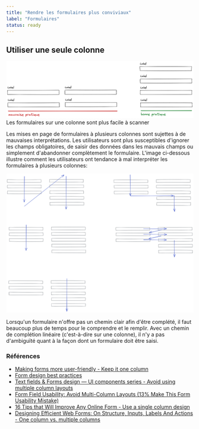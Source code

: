 ```yaml
---
title: "Rendre les formulaires plus conviviaux"
label: "Formulaires"
status: ready
---
```


## Utiliser une seule colonne

![Comparaison d'un formulaire à plusieurs colonnes et à une colonne](../../assets/img/form-multi-vs-one-col.png)
Les formulaires sur une colonne sont plus facile à scanner

Les mises en page de formulaires à plusieurs colonnes sont sujettes à de mauvaises interprétations. Les utilisateurs sont plus susceptibles d'ignorer les champs obligatoires, de saisir des données dans les mauvais champs ou simplement d'abandonner complètement le formulaire. L'image ci-dessous illustre comment les utilisateurs ont tendance à mal interpréter les formulaires à plusieurs colonnes:

![Exemples de mauvaises intérprétations du chemin dans un formulaire](../../assets/img/form-path-misinterpretation.png)

Lorsqu'un formulaire n'offre pas un chemin clair afin d'être complété, il faut beaucoup plus de temps pour le comprendre et le remplir. Avec un chemin de complétion linéaire (c'est-à-dire sur une colonne), il n'y a pas d'ambiguïté quant à la façon dont un formulaire doit être saisi.

### Références

- [Making forms more user-friendly - Keep it one column](https://uxdesign.cc/8-ways-to-make-forms-more-user-friendly-50f3f22c708c)
- [Form design best practices](https://medium.com/nextux/form-design-best-practices-9525c321d759)
- [Text fields & Forms design — UI components series - Avoid using multiple column layouts](https://uxdesign.cc/text-fields-forms-design-ui-components-series-2b32b2beebd0#b0e2)
- [Form Field Usability: Avoid Multi-Column Layouts (13% Make This Form Usability Mistake)](https://baymard.com/blog/avoid-multi-column-forms)
- [16 Tips that Will Improve Any Online Form - Use a single column design](https://uxplanet.org/the-18-must-do-principles-in-the-form-design-fe89d0127c92#7e55)
- [Designing Efficient Web Forms: On Structure, Inputs, Labels And Actions - One column vs. multiple columns](https://www.smashingmagazine.com/2017/06/designing-efficient-web-forms/#one-column-vs-multiple-columns)
